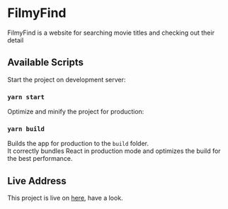 # FilmyFind

FilmyFind is a website for searching movie titles and checking out their detail

## Available Scripts

Start the project on development server:

### `yarn start`

Optimize and minify the project for production:

### `yarn build`

Builds the app for production to the `build` folder.\
It correctly bundles React in production mode and optimizes the build for the best performance.

## Live Address

This project is live on [here](https://filmyfind.vercel.app/), have a look.
